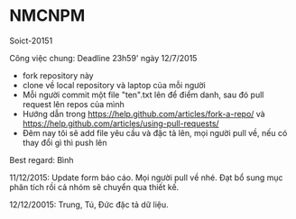 # NMCNPM
Soict-20151

Công việc chung: Deadline 23h59' ngày 12/7/2015
- fork repository này
- clone về local repository và laptop của mỗi người
- Mỗi người commit một file "ten".txt lên để điểm danh, sau đó pull request lên repos của mình
- Hướng dẫn trong https://help.github.com/articles/fork-a-repo/ và https://help.github.com/articles/using-pull-requests/
- Đêm nay tôi sẽ add file yêu cầu và đặc tả lên, mọi người pull về, nếu có thay đổi gì thì push lên

Best regard: Bình

11/12/2015: Update form báo cáo. Mọi người pull về nhé.
Đạt bổ sung mục phân tích rồi cả nhóm sẽ chuyển qua thiết kế.


12/12/20015: Trung, Tú, Đức đặc tả dữ liệu.
